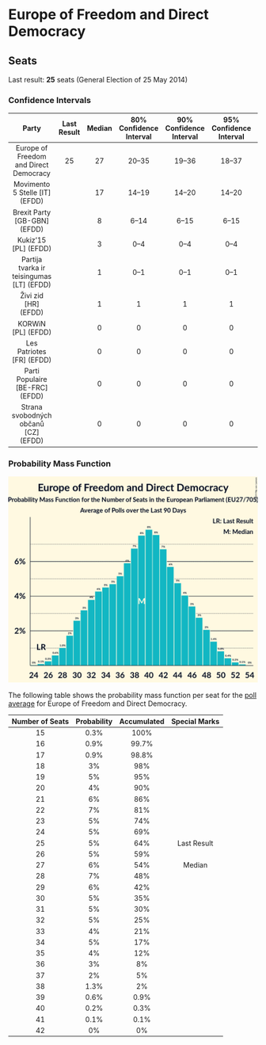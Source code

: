 # Europe of Freedom and Direct Democracy

## Seats

Last result: **25** seats (General Election of 25 May 2014)

### Confidence Intervals

| Party | Last Result | Median | 80% Confidence Interval | 90% Confidence Interval | 95% Confidence Interval | 99% Confidence Interval |
|:-----:|:-----------:|:------:|:-----------------------:|:-----------------------:|:-----------------------:|:-----------------------:|
| Europe of Freedom and Direct Democracy | 25 | 27 | 20–35 | 19–36 | 18–37 | 16–39 |
| Movimento 5 Stelle [IT] (EFDD) | | 17 | 14–19 | 14–20 | 14–20 | 13–21 |
| Brexit Party [GB-GBN] (EFDD) | | 8 | 6–14 | 6–15 | 6–15 | 5–15 |
| Kukiz’15 [PL] (EFDD) | | 3 | 0–4 | 0–4 | 0–4 | 0–4 |
| Partija tvarka ir teisingumas [LT] (EFDD) | | 1 | 0–1 | 0–1 | 0–1 | 0–2 |
| Živi zid [HR] (EFDD) | | 1 | 1 | 1 | 1 | 1 |
| KORWiN [PL] (EFDD) | | 0 | 0 | 0 | 0 | 0 |
| Les Patriotes [FR] (EFDD) | | 0 | 0 | 0 | 0 | 0 |
| Parti Populaire [BE-FRC] (EFDD) | | 0 | 0 | 0 | 0 | 0 |
| Strana svobodných občanů [CZ] (EFDD) | | 0 | 0 | 0 | 0 | 0 |

### Probability Mass Function

![Graph with seats probability mass function not yet produced](average-2019-04-15-seats-pmf-europeoffreedomanddirectdemocracy.png "Seats Probability Mass Function")

The following table shows the probability mass function per seat for the [poll average](average-2019-04-15.html) for Europe of Freedom and Direct Democracy.

| Number of Seats | Probability | Accumulated | Special Marks |
|:---------------:|:-----------:|:-----------:|:-------------:|
| 15 | 0.3% | 100% |  |
| 16 | 0.9% | 99.7% |  |
| 17 | 0.9% | 98.8% |  |
| 18 | 3% | 98% |  |
| 19 | 5% | 95% |  |
| 20 | 4% | 90% |  |
| 21 | 6% | 86% |  |
| 22 | 7% | 81% |  |
| 23 | 5% | 74% |  |
| 24 | 5% | 69% |  |
| 25 | 5% | 64% | Last Result |
| 26 | 5% | 59% |  |
| 27 | 6% | 54% | Median |
| 28 | 7% | 48% |  |
| 29 | 6% | 42% |  |
| 30 | 5% | 35% |  |
| 31 | 5% | 30% |  |
| 32 | 5% | 25% |  |
| 33 | 4% | 21% |  |
| 34 | 5% | 17% |  |
| 35 | 4% | 12% |  |
| 36 | 3% | 8% |  |
| 37 | 2% | 5% |  |
| 38 | 1.3% | 2% |  |
| 39 | 0.6% | 0.9% |  |
| 40 | 0.2% | 0.3% |  |
| 41 | 0.1% | 0.1% |  |
| 42 | 0% | 0% |  |


